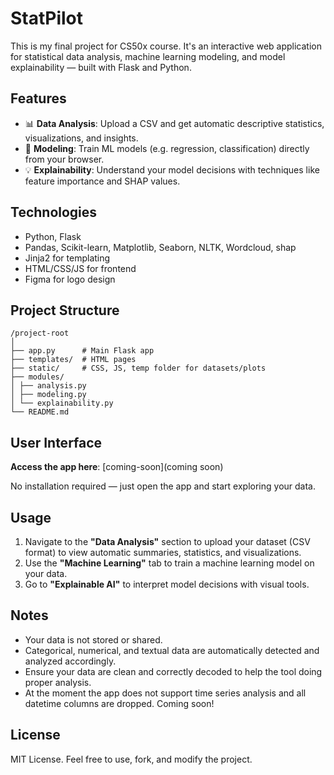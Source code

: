 # StatPilot

This is my final project for CS50x course. It's an interactive web application for statistical data analysis, machine learning modeling, and model explainability — built with Flask and Python.

## Features

- 📊 **Data Analysis**: Upload a CSV and get automatic descriptive statistics, visualizations, and insights.
- 🧠 **Modeling**: Train ML models (e.g. regression, classification) directly from your browser.
- 💡 **Explainability**: Understand your model decisions with techniques like feature importance and SHAP values.

## Technologies

- Python, Flask
- Pandas, Scikit-learn, Matplotlib, Seaborn, NLTK, Wordcloud, shap
- Jinja2 for templating
- HTML/CSS/JS for frontend
- Figma for logo design

## Project Structure

```
/project-root
│
├── app.py      # Main Flask app
├── templates/  # HTML pages
├── static/     # CSS, JS, temp folder for datasets/plots
├── modules/ 
│ ├── analysis.py
│ ├── modeling.py
│ └── explainability.py
└── README.md
```

## User Interface

**Access the app here**: [coming-soon](coming soon)

No installation required — just open the app and start exploring your data.

## Usage

1. Navigate to the **"Data Analysis"** section to upload your dataset (CSV format) to view automatic summaries, statistics, and visualizations.
2. Use the **"Machine Learning"** tab to train a machine learning model on your data.
3. Go to **"Explainable AI"** to interpret model decisions with visual tools.

## Notes

- Your data is not stored or shared.
- Categorical, numerical, and textual data are automatically detected and analyzed accordingly.
- Ensure your data are clean and correctly decoded to help the tool doing proper analysis.
- At the moment the app does not support time series analysis and all datetime columns are dropped. Coming soon!

## License

MIT License. Feel free to use, fork, and modify the project.